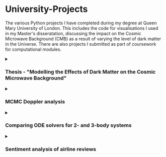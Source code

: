# University-Projects

The various Python projects I have completed during my degree at Queen Mary University of London. This includes the code for visualisations I used in my Master's disseratation, discussing the impact on the Cosmic Microwave Background (CMB) as a result of varying the level of dark matter in the Universe. There are also projects I submitted as part of coursework for computational modules.

<details>
<summary><h3>Thesis - "Modelling the Effects of Dark Matter on the Cosmic Microwave Background"</h3></summary>
I simulated CMB maps for varying levels of dark matter using the Code for Anisotropies in the Microwave Background (CAMB); then I compared them to the CMB map generated from theoretical data obtained from the Planck 2018 mission.
</details>

<details>
<summary><h3>MCMC Doppler analysis</h3></summary>
Text 1
</details>

<details>
<summary><h3>Comparing ODE solvers for 2- and 3-body systems</h3></summary>
Text 2
</details>

<details>
<summary><h3>Sentiment analysis of airline reviews</h3></summary>
(Part of Forage British Airways Data Science Virtual Experience Program)
</details>

